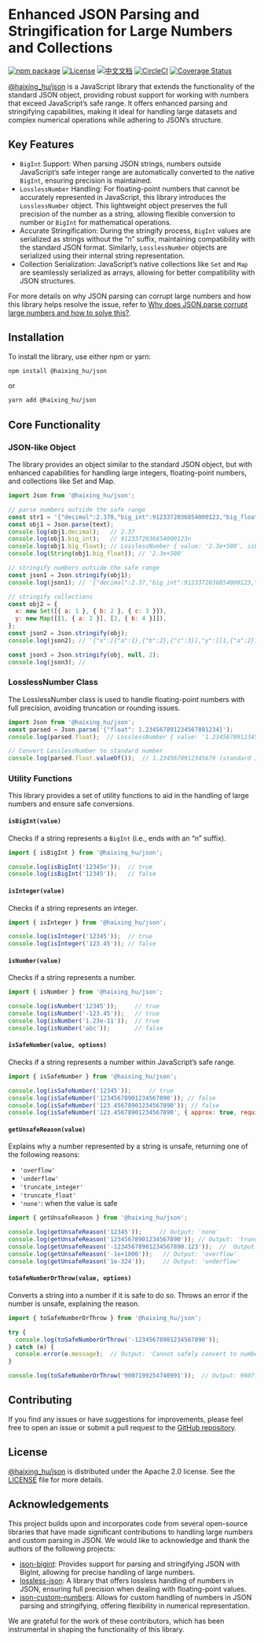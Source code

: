 # Enhanced JSON Parsing and Stringification for Large Numbers and Collections

[![npm package](https://img.shields.io/npm/v/@haixing_hu/json.svg)](https://npmjs.com/package/@haixing_hu/json)
[![License](https://img.shields.io/badge/License-Apache-blue.svg)](https://www.apache.org/licenses/LICENSE-2.0)
[![中文文档](https://img.shields.io/badge/文档-中文版-blue.svg)](README.zh_CN.md)
[![CircleCI](https://dl.circleci.com/status-badge/img/gh/Haixing-Hu/js-json/tree/master.svg?style=shield)](https://dl.circleci.com/status-badge/redirect/gh/Haixing-Hu/js-json/tree/master)
[![Coverage Status](https://coveralls.io/repos/github/Haixing-Hu/js-json/badge.svg?branch=master)](https://coveralls.io/github/Haixing-Hu/js-json?branch=master)

[@haixing_hu/json]  is a JavaScript library that extends the functionality of the
standard JSON object, providing robust support for working with numbers that 
exceed JavaScript’s safe range. It offers enhanced parsing and stringifying 
capabilities, making it ideal for handling large datasets and complex numerical 
operations while adhering to JSON’s structure.

## Key Features

- `BigInt` Support: When parsing JSON strings, numbers outside JavaScript’s safe 
  integer range are automatically converted to the native `BigInt`, ensuring 
  precision is maintained.
- `LosslessNumber` Handling: For floating-point numbers that cannot be accurately
  represented in JavaScript, this library introduces the `LosslessNumber` object. 
  This lightweight object preserves the full precision of the number as a string,
  allowing flexible conversion to number or `BigInt` for mathematical operations.
- Accurate Stringification: During the stringify process, `BigInt` values are
  serialized as strings without the “n” suffix, maintaining compatibility with 
  the standard JSON format. Similarly, `LosslessNumber` objects are serialized
  using their internal string representation.
- Collection Serialization: JavaScript’s native collections like `Set` and `Map`
  are seamlessly serialized as arrays, allowing for better compatibility with
  JSON structures.

For more details on why JSON parsing can corrupt large numbers and how this 
library helps resolve the issue, refer to 
[Why does JSON.parse corrupt large numbers and how to solve this?].

## Installation

To install the library, use either npm or yarn:
```sh
npm install @haixing_hu/json
```
or
```sh
yarn add @haixing_hu/json
```

## Core Functionality

### JSON-like Object

The library provides an object similar to the standard JSON object, but with
enhanced capabilities for handling large integers, floating-point numbers, and 
collections like Set and Map.

```javascript
import Json from '@haixing_hu/json';

// parse numbers outside the safe range
const str1 = '{"decimal":2.370,"big_int":9123372036854000123,"big_float":2.3e+500}';
const obj1 = Json.parse(text);
console.log(obj1.decimal);   // 2.37
console.log(obj1.big_int);   // 9123372036854000123n
console.log(obj1.big_float); // LosslessNumber { value: '2.3e+500', isLosslessNumber: true }
console.log(String(obj1.big_float)); // '2.3e+500'

// stringify numbers outside the safe range
const json1 = Json.stringify(obj1);
console.log(json1); // '{"decimal":2.37,"big_int":9123372036854000123,"big_float":"2.3e+500"}'

// stringify collections
const obj2 = { 
  x: new Set([{ a: 1 }, { b: 2 }, { c: 3 }]),
  y: new Map([[1, { a: 2 }], [2, { b: 4 }]]),
};
const json2 = Json.stringify(obj);
console.log(json2); // '{"x":[{"a":1},{"b":2},{"c":3}],"y":[[1,{"a":2}],[2,{"b":4}]]}'

const json3 = Json.stringify(obj, null, 2);
console.log(json3); // 
```

### LosslessNumber Class

The LosslessNumber class is used to handle floating-point numbers with full
precision, avoiding truncation or rounding issues.

```javascript
import Json from '@haixing_hu/json';
const parsed = Json.parse('{"float": 1.234567891234567891234}');
console.log(parsed.float);  // LosslessNumber { value: '1.234567891234567891234' }

// Convert LosslessNumber to standard number
console.log(parsed.float.valueOf());  // 1.2345678912345679 (standard JS number)
```

### Utility Functions

This library provides a set of utility functions to aid in the handling of large 
numbers and ensure safe conversions.

#### `isBigInt(value)`

Checks if a string represents a `BigInt` (i.e., ends with an “n” suffix).

```javascript
import { isBigInt } from '@haixing_hu/json';

console.log(isBigInt('12345n'));  // true
console.log(isBigInt('12345'));   // false
```

#### `isInteger(value)`

Checks if a string represents an integer.

```javascript
import { isInteger } from '@haixing_hu/json';

console.log(isInteger('12345'));  // true
console.log(isInteger('123.45')); // false
```

#### `isNumber(value)`

Checks if a string represents a number.

```javascript
import { isNumber } from '@haixing_hu/json';

console.log(isNumber('12345'));     // true
console.log(isNumber('-123.45'));   // true
console.log(isNumber('1.23e-11'));  // true
console.log(isNumber('abc'));       // false
```

#### `isSafeNumber(value, options)`

Checks if a string represents a number within JavaScript’s safe range.

```javascript
import { isSafeNumber } from '@haixing_hu/json';

console.log(isSafeNumber('12345'));     // true
console.log(isSafeNumber('12345678901234567890')); // false
console.log(isSafeNumber('123.45678901234567890')); // false
console.log(isSafeNumber('123.45678901234567890', { approx: true, requiredDigits: 16 })); // true
``` 

#### `getUnsafeReason(value)`

Explains why a number represented by a string is unsafe, returning one of the 
following reasons:

- `'overflow'`
- `'underflow'`
- `'truncate_integer'`
- `'truncate_float'`
- `'none'`: when the value is safe

```javascript
import { getUnsafeReason } from '@haixing_hu/json';

console.log(getUnsafeReason('12345'));     // Output: 'none'
console.log(getUnsafeReason('12345678901234567890')); // Output: 'truncate_integer'
console.log(getUnsafeReason('-12345678901234567890.123'));  //  Output: 'truncate_float'
console.log(getUnsafeReason('-1e+1000'));   // Output: 'overflow'
console.log(getUnsafeReason('1e-324'));     // Output: 'underflow'
```

#### `toSafeNumberOrThrow(value, options)`

Converts a string into a number if it is safe to do so. Throws an error if the 
number is unsafe, explaining the reason.

```javascript
import { toSafeNumberOrThrow } from '@haixing_hu/json';

try {
  console.log(toSafeNumberOrThrow('-12345678901234567890'));
} catch (e) {
  console.error(e.message);  // Output: 'Cannot safely convert to number: the value '-12345678901234567890' would truncate integer and become -12345678901234567000'
}

console.log(toSafeNumberOrThrow('9007199254740991'));  // Output: 9007199254740991
```

## <span id="contributing">Contributing</span>

If you find any issues or have suggestions for improvements, please feel free
to open an issue or submit a pull request to the [GitHub repository].

## <span id="license">License</span>

[@haixing_hu/json] is distributed under the Apache 2.0 license.
See the [LICENSE](LICENSE) file for more details.

## <span id="acknowledgements">Acknowledgements</span>

This project builds upon and incorporates code from several open-source libraries
that have made significant contributions to handling large numbers and custom 
parsing in JSON. We would like to acknowledge and thank the authors of the
following projects:

- [json-bigint]: Provides support for parsing and stringifying JSON with BigInt, 
  allowing for precise handling of large numbers.
- [lossless-json]: A library that offers lossless handling of numbers in JSON, 
  ensuring full precision when dealing with floating-point values.
- [json-custom-numbers]: Allows for custom handling of numbers in JSON parsing
  and stringifying, offering flexibility in numerical representation.

We are grateful for the work of these contributors, which has been instrumental 
in shaping the functionality of this library.

[@haixing_hu/json]: https://npmjs.com/package/@haixing_hu/json
[GitHub repository]: https://github.com/Haixing-Hu/js-json
[Why does JSON.parse corrupt large numbers and how to solve this?]: https://jsoneditoronline.org/indepth/parse/why-does-json-parse-corrupt-large-numbers/
[json-bigint]: https://github.com/sidorares/json-bigint
[lossless-json]: https://github.com/josdejong/lossless-json
[json-custom-numbers]: https://github.com/jawj/json-custom-numbers
